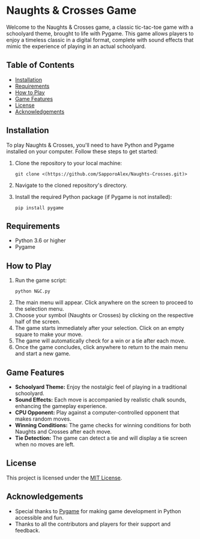 # Naughts & Crosses Game

Welcome to the Naughts & Crosses game, a classic tic-tac-toe game with a schoolyard theme, brought to life with Pygame. This game allows players to enjoy a timeless classic in a digital format, complete with sound effects that mimic the experience of playing in an actual schoolyard.

## Table of Contents
- [Installation](#installation)
- [Requirements](#requirements)
- [How to Play](#how-to-play)
- [Game Features](#game-features)
- [License](#license)
- [Acknowledgements](#acknowledgements)

## Installation

To play Naughts & Crosses, you'll need to have Python and Pygame installed on your computer. Follow these steps to get started:

1. Clone the repository to your local machine:
    ```
    git clone <(https://github.com/SapporoAlex/Naughts-Crosses.git)>
    ```
2. Navigate to the cloned repository's directory.

3. Install the required Python package (if Pygame is not installed):
    ```
    pip install pygame
    ```

## Requirements

- Python 3.6 or higher
- Pygame

## How to Play

1. Run the game script:
    ```
    python N&C.py
    ```
2. The main menu will appear. Click anywhere on the screen to proceed to the selection menu.
3. Choose your symbol (Naughts or Crosses) by clicking on the respective half of the screen.
4. The game starts immediately after your selection. Click on an empty square to make your move.
5. The game will automatically check for a win or a tie after each move.
6. Once the game concludes, click anywhere to return to the main menu and start a new game.

## Game Features

- **Schoolyard Theme:** Enjoy the nostalgic feel of playing in a traditional schoolyard.
- **Sound Effects:** Each move is accompanied by realistic chalk sounds, enhancing the gameplay experience.
- **CPU Opponent:** Play against a computer-controlled opponent that makes random moves.
- **Winning Conditions:** The game checks for winning conditions for both Naughts and Crosses after each move.
- **Tie Detection:** The game can detect a tie and will display a tie screen when no moves are left.

## License

This project is licensed under the [MIT License](LICENSE).

## Acknowledgements

- Special thanks to [Pygame](https://www.pygame.org/news) for making game development in Python accessible and fun.
- Thanks to all the contributors and players for their support and feedback.

